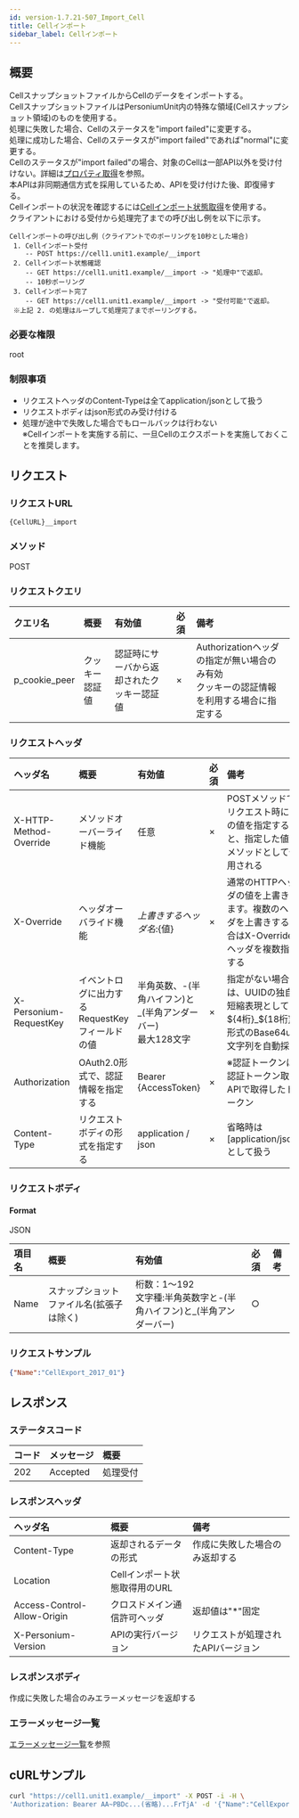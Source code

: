 ```yaml
---
id: version-1.7.21-507_Import_Cell
title: Cellインポート
sidebar_label: Cellインポート
---
```

## 概要
CellスナップショットファイルからCellのデータをインポートする。  
CellスナップショットファイルはPersoniumUnit内の特殊な領域(Cellスナップショット領域)のものを使用する。  
処理に失敗した場合、Cellのステータスを"import failed"に変更する。  
処理に成功した場合、Cellのステータスが"import failed"であれば"normal"に変更する。  
Cellのステータスが"import failed"の場合、対象のCellは一部API以外を受け付けない。詳細は[プロパティ取得](290_Cell_Get_Property.md)を参照。  
本APIは非同期通信方式を採用しているため、APIを受け付けた後、即復帰する。  
Cellインポートの状況を確認するには[Cellインポート状態取得](508_Progress_of_Import_Cell.md)を使用する。  
クライアントにおける受付から処理完了までの呼び出し例を以下に示す。  

```
Cellインポートの呼び出し例（クライアントでのポーリングを10秒とした場合)
 1. Cellインポート受付
    -- POST https://cell1.unit1.example/__import
 2. Cellインポート状態確認
    -- GET https://cell1.unit1.example/__import -> "処理中"で返却。
    -- 10秒ポーリング
 3. Cellインポート完了
    -- GET https://cell1.unit1.example/__import -> "受付可能"で返却。
 ※上記 2. の処理はループして処理完了までポーリングする。
```

### 必要な権限
root

### 制限事項
- リクエストヘッダのContent-Typeは全てapplication/jsonとして扱う
- リクエストボディはjson形式のみ受け付ける
- 処理が途中で失敗した場合でもロールバックは行わない  
※Cellインポートを実施する前に、一旦Cellのエクスポートを実施しておくことを推奨します。  

## リクエスト
### リクエストURL
```
{CellURL}__import
```

### メソッド
POST

### リクエストクエリ
|クエリ名|概要|有効値|必須|備考|
|:--|:--|:--|:--|:--|
|p_cookie_peer|クッキー認証値|認証時にサーバから返却されたクッキー認証値|×|Authorizationヘッダの指定が無い場合のみ有効<br>クッキーの認証情報を利用する場合に指定する|

### リクエストヘッダ
|ヘッダ名|概要|有効値|必須|備考|
|:--|:--|:--|:--|:--|
|X-HTTP-Method-Override|メソッドオーバーライド機能|任意|×|POSTメソッドでリクエスト時にこの値を指定すると、指定した値がメソッドとして使用される|
|X-Override|ヘッダオーバライド機能|${上書きするヘッダ名}:${値}|×|通常のHTTPヘッダの値を上書きします。複数のヘッダを上書きする場合はX-Overrideヘッダを複数指定する|
|X-Personium-RequestKey|イベントログに出力するRequestKeyフィールドの値|半角英数、-(半角ハイフン)と_(半角アンダーバー)<br>最大128文字|×|指定がない場合は、UUIDの独自短縮表現として${4桁}_${18桁}の形式のBase64url文字列を自動採番|
|Authorization|OAuth2.0形式で、認証情報を指定する|Bearer {AccessToken}|×|※認証トークンは認証トークン取得APIで取得したトークン|
|Content-Type|リクエストボディの形式を指定する|application / json|×|省略時は[application/json]として扱う|

### リクエストボディ
#### Format
JSON

|項目名|概要|有効値|必須|備考|
|:--|:--|:--|:--|:--|
|Name|スナップショットファイル名(拡張子は除く)|桁数：1～192<br>文字種:半角英数字と-(半角ハイフン)と_(半角アンダーバー)|○||

### リクエストサンプル
```json
{"Name":"CellExport_2017_01"}
```


## レスポンス
### ステータスコード
|コード|メッセージ|概要|
|:--|:--|:--|
|202|Accepted|処理受付|

### レスポンスヘッダ
|ヘッダ名|概要|備考|
|:--|:--|:--|
|Content-Type|返却されるデータの形式|作成に失敗した場合のみ返却する|
|Location|Cellインポート状態取得用のURL||
|Access-Control-Allow-Origin|クロスドメイン通信許可ヘッダ|返却値は"*"固定|
|X-Personium-Version|APIの実行バージョン|リクエストが処理されたAPIバージョン|

### レスポンスボディ
作成に失敗した場合のみエラーメッセージを返却する

### エラーメッセージ一覧
[エラーメッセージ一覧](004_Error_Messages.md)を参照


## cURLサンプル
```sh
curl "https://cell1.unit1.example/__import" -X POST -i -H \
'Authorization: Bearer AA~PBDc...(省略)...FrTjA' -d '{"Name":"CellExport_2017_01"}'
```
